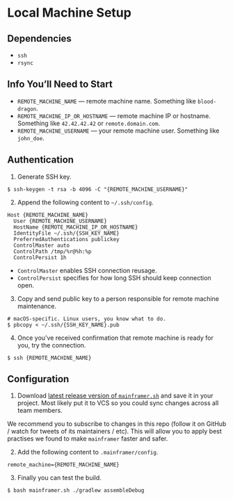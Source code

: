 # Local Machine Setup

## Dependencies

* `ssh`
* `rsync`

## Info You’ll Need to Start

* `REMOTE_MACHINE_NAME` — remote machine name. Something like `blood-dragon`.
* `REMOTE_MACHINE_IP_OR_HOSTNAME` — remote machine IP or hostname. Something like `42.42.42.42` or `remote.domain.com`.
* `REMOTE_MACHINE_USERNAME` — your remote machine user. Something like `john_doe`.

## Authentication

1. Generate SSH key.

  ```
  $ ssh-keygen -t rsa -b 4096 -C "{REMOTE_MACHINE_USERNAME}"
  ```

2. Append the following content to `~/.ssh/config`.

  ```config
  Host {REMOTE_MACHINE_NAME}
    User {REMOTE_MACHINE_USERNAME}
    HostName {REMOTE_MACHINE_IP_OR_HOSTNAME}
    IdentityFile ~/.ssh/{SSH_KEY_NAME}
    PreferredAuthentications publickey
    ControlMaster auto
    ControlPath /tmp/%r@%h:%p
    ControlPersist 1h
  ```

  * `ControlMaster` enables SSH connection reusage.
  * `ControlPersist` specifies for how long SSH should keep connection open.

3. Copy and send public key to a person responsible for remote machine maintenance.

  ```shell
  # macOS-specific. Linux users, you know what to do.
  $ pbcopy < ~/.ssh/{SSH_KEY_NAME}.pub
  ```

4. Once you’ve received confirmation that remote machine is ready for you, try the connection.

  ```
  $ ssh {REMOTE_MACHINE_NAME}
  ```

## Configuration

1. Download [latest release version of `mainframer.sh`](https://github.com/gojuno/mainframer/releases/latest) and save it in your project. Most likely put it to VCS so you could sync changes across all team members.

  We recommend you to subscribe to changes in this repo (follow it on GitHub / watch for tweets of its maintainers / etc). This will allow you to apply best practises we found to make `mainframer` faster and safer.

2. Add the following content to `.mainframer/config`.

  ```properties
  remote_machine={REMOTE_MACHINE_NAME}
  ```

3. Finally you can test the build.

  ```
  $ bash mainframer.sh ./gradlew assembleDebug
  ```
